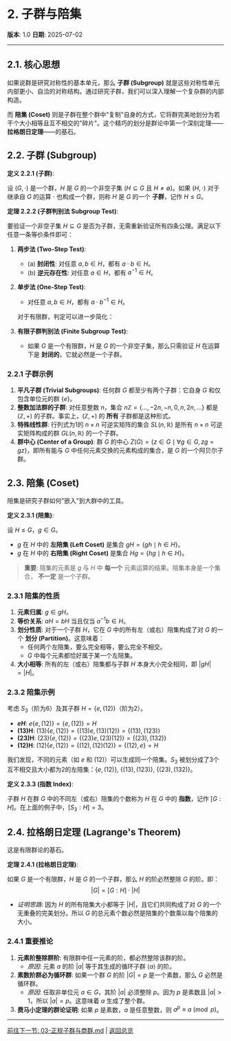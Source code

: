 # 2. 子群与陪集

**版本**: 1.0
**日期**: 2025-07-02

---

## 2.1. 核心思想

如果说群是研究对称性的基本单元，那么 **子群 (Subgroup)** 就是这些对称性单元内部更小、自洽的对称结构。通过研究子群，我们可以深入理解一个复杂群的内部构造。

而 **陪集 (Coset)** 则是子群在整个群中"复制"自身的方式，它将群完美地划分为若干个大小相等且互不相交的"碎片"。这个精巧的划分是群论中第一个深刻定理——**拉格朗日定理**——的基石。

## 2.2. 子群 (Subgroup)

**定义 2.2.1 (子群)**:

设 $(G, \cdot)$ 是一个群，$H$ 是 $G$ 的一个非空子集 ($H \subseteq G$ 且 $H \neq \emptyset$)。如果 $(H, \cdot)$ 对于继承自 $G$ 的运算 $\cdot$ 也构成一个群，则称 $H$ 是 $G$ 的一个 **子群**，记作 $H \le G$。

**定理 2.2.2 (子群判别法 Subgroup Test)**:

要验证一个非空子集 $H \subseteq G$ 是否为子群，无需重新验证所有四条公理。满足以下任意一条等价条件即可：

1. **两步法 (Two-Step Test)**:
    * (a) **封闭性**: 对任意 $a, b \in H$，都有 $a \cdot b \in H$。
    * (b) **逆元存在性**: 对任意 $a \in H$，都有 $a^{-1} \in H$。

2. **单步法 (One-Step Test)**:
    * 对任意 $a, b \in H$，都有 $a \cdot b^{-1} \in H$。

    对于有限群，判定可以进一步简化：

3. **有限子群判别法 (Finite Subgroup Test)**:
    * 如果 $G$ 是一个有限群，$H$ 是 $G$ 的一个非空子集，那么只需验证 $H$ 在运算下是 **封闭的**，它就必然是一个子群。

### 2.2.1 子群示例

1. **平凡子群 (Trivial Subgroups)**: 任何群 $G$ 都至少有两个子群：它自身 $G$ 和仅包含单位元的群 $\{e\}$。
2. **整数加法群的子群**: 对任意整数 $n$，集合 $n\mathbb{Z} = \{..., -2n, -n, 0, n, 2n, ...\}$ 都是 $(\mathbb{Z}, +)$ 的子群。事实上，$(\mathbb{Z}, +)$ 的 **所有** 子群都是这种形式。
3. **特殊线性群**: 行列式为1的 $n \times n$ 可逆实矩阵的集合 $SL(n, \mathbb{R})$ 是所有 $n \times n$ 可逆实矩阵构成的群 $GL(n, \mathbb{R})$ 的一个子群。
4. **群中心 (Center of a Group)**: 群 $G$ 的中心 $Z(G) = \{z \in G \mid \forall g \in G, zg = gz\}$，即所有能与 $G$ 中任何元素交换的元素构成的集合，是 $G$ 的一个阿贝尔子群。

## 2.3. 陪集 (Coset)

陪集是研究子群如何"嵌入"到大群中的工具。

**定义 2.3.1 (陪集)**:

设 $H \le G$，$g \in G$。

* $g$ 在 $H$ 中的 **左陪集 (Left Coset)** 是集合 $gH = \{gh \mid h \in H\}$。
* $g$ 在 $H$ 中的 **右陪集 (Right Coset)** 是集合 $Hg = \{hg \mid h \in H\}$。

> **重要**: 陪集的元素是 $g$ 与 $H$ 中 **每一个** 元素运算的结果。陪集本身是一个集合， **不一定** 是一个子群。

### 2.3.1 陪集的性质

1. **元素归属**: $g \in gH$。
2. **等价关系**: $aH = bH$ 当且仅当 $a^{-1}b \in H$。
3. **划分性质**: 对于一个子群 $H$，它在 $G$ 中的所有左（或右）陪集构成了对 $G$ 的一个 **划分 (Partition)**。这意味着：
    * 任何两个左陪集，要么完全相等，要么完全不相交。
    * $G$ 中每个元素都恰好属于某一个左陪集。
4. **大小相等**: 所有的左（或右）陪集都与子群 $H$ 本身大小完全相同，即 $|gH| = |H|$。

### 2.3.2 陪集示例

考虑 $S_3$（阶为6）及其子群 $H = \{e, (12)\}$（阶为2）。

* **$eH$**: $e\{e, (12)\} = \{e, (12)\} = H$
* **(13)H**: $(13)\{e, (12)\} = \{(13)e, (13)(12)\} = \{(13), (123)\}$
* **(23)H**: $(23)\{e, (12)\} = \{(23)e, (23)(12)\} = \{(23), (132)\}$
* **(12)H**: $(12)\{e, (12)\} = \{(12), (12)(12)\} = \{(12), e\} = H$

我们发现，不同的元素（如 $e$ 和 $(12)$）可以生成同一个陪集。$S_3$ 被划分成了3个互不相交且大小都为2的左陪集：$\{e, (12)\}$, $\{(13), (123)\}$, $\{(23), (132)\}$。

**定义 2.3.3 (指数 Index)**:

子群 $H$ 在群 $G$ 中的不同左（或右）陪集的个数称为 $H$ 在 $G$ 中的 **指数**，记作 $[G:H]$。在上面的例子中，$[S_3:H] = 3$。

## 2.4. 拉格朗日定理 (Lagrange's Theorem)

这是有限群论的基石。

**定理 2.4.1 (拉格朗日定理)**:

如果 $G$ 是一个有限群，$H$ 是 $G$ 的一个子群，那么 $H$ 的阶必然整除 $G$ 的阶。即：
$$
|G| = [G:H] \cdot |H|
$$

* *证明思路*: 因为 $H$ 的所有陪集大小都等于 $|H|$，且它们共同构成了对 $G$ 的一个无重叠的完美划分。所以 $G$ 的总元素个数必然是陪集的个数乘以每个陪集的大小。

### 2.4.1 重要推论

1. **元素阶整除群阶**: 有限群中任一元素的阶，都必然整除该群的阶。
    * *原因*: 元素 $a$ 的阶 $|a|$ 等于其生成的循环子群 $\langle a \rangle$ 的阶。
2. **素数阶群必为循环群**: 如果一个群 $G$ 的阶 $|G|=p$ 是一个素数，那么 $G$ 必然是循环群。
    * *原因*: 任取非单位元 $a \in G$，其阶 $|a|$ 必须整除 $p$。因为 $p$ 是素数且 $|a|>1$，所以 $|a|=p$。这意味着 $a$ 生成了整个群。
3. **费马小定理的群论证明**: 如果 $p$ 是素数，$a$ 是任意整数，则 $a^p \equiv a \pmod{p}$。

---
[前往下一节: 03-正规子群与商群.md](./03-正规子群与商群.md) | [返回总览](./00-群论总览.md)
